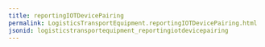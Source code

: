 ```yaml
---
title: reportingIOTDevicePairing
permalink: LogisticsTransportEquipment.reportingIOTDevicePairing.html
jsonid: logisticstransportequipment_reportingiotdevicepairing
---
```

